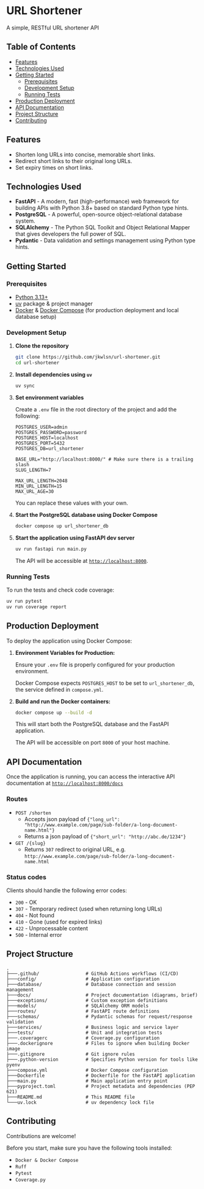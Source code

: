 # URL Shortener

A simple, RESTful URL shortener API

## Table of Contents

- [Features](#features)
- [Technologies Used](#technologies-used)
- [Getting Started](#getting-started)
  - [Prerequisites](#prerequisites)
  - [Development Setup](#development-setup)
  - [Running Tests](#running-tests)
- [Production Deployment](#production-deployment)
- [API Documentation](#api-documentation)
- [Project Structure](#project-structure)
- [Contributing](#contributing)

## Features

- Shorten long URLs into concise, memorable short links.
- Redirect short links to their original long URLs.
- Set expiry times on short links.

## Technologies Used

- **FastAPI** - A modern, fast (high-performance) web framework for building APIs with Python 3.8+ based on standard Python type hints.
- **PostgreSQL** - A powerful, open-source object-relational database system.
- **SQLAlchemy** - The Python SQL Toolkit and Object Relational Mapper that gives developers the full power of SQL.
- **Pydantic** - Data validation and settings management using Python type hints.

## Getting Started

### Prerequisites

- [Python 3.13+](https://www.python.org/downloads/)
- [uv](https://github.com/astral-sh/uv) package & project manager
- [Docker](https://www.docker.com/) & [Docker Compose](https://docs.docker.com/compose/install/) (for production deployment and local database setup)

### Development Setup

1. **Clone the repository**

    ```bash
    git clone https://github.com/jkwlsn/url-shortener.git
    cd url-shortener
    ```

2.  **Install dependencies using `uv`**

    ```bash
    uv sync
    ```

3.  **Set environment variables**

    Create a `.env` file in the root directory of the project and add the following:

    ```env
    POSTGRES_USER=admin
    POSTGRES_PASSWORD=password
    POSTGRES_HOST=localhost
    POSTGRES_PORT=5432
    POSTGRES_DB=url_shortener

    BASE_URL="http://localhost:8000/" # Make sure there is a trailing slash
    SLUG_LENGTH=7

    MAX_URL_LENGTH=2048
    MIN_URL_LENGTH=15
    MAX_URL_AGE=30
    ```

    You can replace these values with your own.

4.  **Start the PostgreSQL database using Docker Compose**

    ```bash
    docker compose up url_shortener_db
    ```

5. **Start the application using FastAPI dev server**

    ```bash
    uv run fastapi run main.py
    ```

    The API will be accessible at [`http://localhost:8000`](http://localhost:8000).

### Running Tests

To run the tests and check code coverage:

```bash
uv run pytest
uv run coverage report
```

## Production Deployment

To deploy the application using Docker Compose:

1.  **Environment Variables for Production:**

    Ensure your `.env` file is properly configured for your production environment.

    Docker Compose expects `POSTGRES_HOST` to be set to `url_shortener_db`, the service defined in `compose.yml`.

2.  **Build and run the Docker containers:**

    ```bash
    docker compose up --build -d
    ```

    This will start both the PostgreSQL database and the FastAPI application.

    The API will be accessible on port `8000` of your host machine.

## API Documentation

Once the application is running, you can access the interactive API documentation at [`http://localhost:8000/docs`](http://localhost:8000/docs)

### Routes

- `POST /shorten`
    - Accepts json payload of `{"long_url": "http://www.example.com/page/sub-folder/a-long-document-name.html"}`
    - Returns a json payload of `{"short_url": "http://abc.de/1234"}`
- `GET /{slug}`
    - Returns `307` redirect to original URL, e.g. `http://www.example.com/page/sub-folder/a-long-document-name.html`

### Status codes

Clients should handle the following error codes:

- `200` - OK
- `307` - Temporary redirect (used when returning long URLs)
- `404` - Not found
- `410` - Gone (used for expired links)
- `422` - Unprocessable content
- `500` - Internal error

## Project Structure

```
.
├───.github/                 # GitHub Actions workflows (CI/CD)
├───config/                  # Application configuration
├───database/                # Database connection and session management
├───docs/                    # Project documentation (diagrams, brief)
├───exceptions/              # Custom exception definitions
├───models/                  # SQLAlchemy ORM models
├───routes/                  # FastAPI route definitions
├───schemas/                 # Pydantic schemas for request/response validation
├───services/                # Business logic and service layer
├───tests/                   # Unit and integration tests
├───.coveragerc              # Coverage.py configuration
├───.dockerignore            # Files to ignore when building Docker image
├───.gitignore               # Git ignore rules
├───.python-version          # Specifies Python version for tools like pyenv
├───compose.yml              # Docker Compose configuration
├───Dockerfile               # Dockerfile for the FastAPI application
├───main.py                  # Main application entry point
├───pyproject.toml           # Project metadata and dependencies (PEP 621)
├───README.md                # This README file
└───uv.lock                  # uv dependency lock file
```

## Contributing

Contributions are welcome!

Before you start, make sure you have the following tools installed:

- `Docker & Docker Compose`
- `Ruff`
- `Pytest`
- `Coverage.py`
